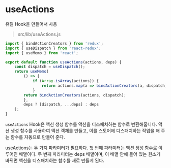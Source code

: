 # useActions

유틸 Hook을 만들어서 사용
 > src/lib/useActions.js

```js 
import { bindActionCreators } from 'redux';
import { useDispatch } from 'react-redux';
import { useMemo } from 'react';

export default function useActions(actions, deps) {
	const dispatch = useDispatch();
	return useMemo(
		() => {
			if (Array.isArray(actions)) {
				return actions.map(a => bindActionCreators(a, dispatch));
			}
		return bindActionCreators(actions, dispatch);
		},
		deps ? [dispatch, ...deps] : deps
	);
}
```

`useActions` Hook은 액션 생성 함수를 액션을 디스패치하는 함수로 변환해줍니다. 액션 생성 함수를 사용하여 액션 객체를 만들고, 이를 스토어에 디스패치하는 작업을 해 주는 함수를 자동으로 만들어 준다.

useActions는 두 가지 파라미터가 필요하다. 첫 번째 파라미터는 액션 생성 함수로 이루어진 배열이다.
두 번째 파라미터는 deps 배열이며, 이 배열 안에 들어 있는 원소가 바뀌면 액션을 디스패치하는 함수를 새로 만들게 된다.